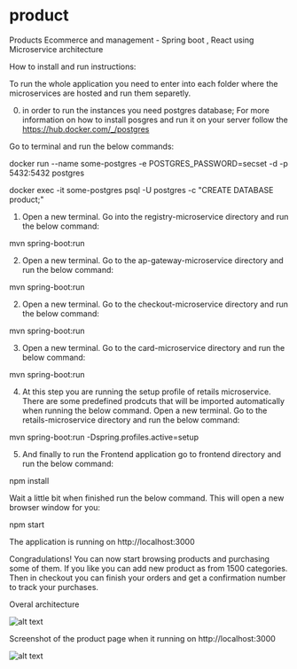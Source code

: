 # product
Products Ecommerce and management - Spring boot , React using Microservice architecture

How to install and run instructions:

To run the whole application you need to enter into each folder where the microservices are hosted and run them separetly.

0) in order to run the instances you need postgres database; For more information on how to install posgres and run it on your  server follow the https://hub.docker.com/_/postgres

Go to terminal and run the below commands:

docker run --name some-postgres -e POSTGRES_PASSWORD=secset -d -p 5432:5432 postgres

docker exec -it some-postgres psql -U postgres -c "CREATE DATABASE product;"


1) Open a new terminal. Go into the registry-microservice directory and run the below command:

mvn spring-boot:run 

2) Open a new terminal. Go to the ap-gateway-microservice directory and run the below command:

mvn spring-boot:run 

2) Open a new terminal. Go to the checkout-microservice directory and run the below command:

mvn spring-boot:run 

3) Open a new terminal. Go to the card-microservice directory and run the below command:

mvn spring-boot:run 

4) At this step you are running the setup profile of retails microservice. There are some predefined prodcuts that will be imported automatically when running the below command. Open a new terminal. Go to the retails-microservice directory and run the below command:

mvn spring-boot:run -Dspring.profiles.active=setup

5) And finally to run the Frontend application go to frontend directory and run the below command:

npm install

Wait a little bit when finished run the below command. This will open a new browser window for you:

npm start

The application is running on http://localhost:3000

Congradulations! You can now start browsing products and purchasing some of them. If you like you can add new product as from 1500 categories. Then in checkout you can finish your orders and get a confirmation number to track your purchases. 


Overal architecture

![alt text](https://github.com/metao1/product/raw/master/Unbenannte%20Pra%CC%88sentation.jpg)


Screenshot of the product page when it running on http://localhost:3000

![alt text](https://github.com/metao1/product/raw/master/Screenshot%202020-03-31%20at%2022.51.11.png)

